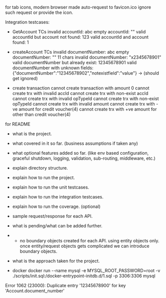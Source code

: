 for tab icons, modern browser made auto-request to favicon.ico ignore such request or provide the icon.


Integration testcases:
- GetAccount TCs
invalid accountId: abc
empty accountId: ""
valid accountId but account not found: 123
valid accountId and account found: 1

- createAccount TCs
invalid documentNumber: abc
empty documentNumber: ""
11 chars invalid documentNumber: "x2345678901"
valid documentNumber but already exist: 12345678901
valid documentNumber with unknown fields: {"documentNumber":"12345678902","notexistfield":"value"} -> (should get ignored)

- create transaction
cannot create transaction with amount 0
cannot create trx with invalid accId
cannot create trx with non-exist accId
cannot create trx with invalid opTypeId
cannot create trx with non-exist opTypeId
cannot create trx with invalid amount
cannot create trx with -ve amount for credit voucher(4)
cannot create trx with +ve amount for other than credit voucher(4)

for README
- what is the project.
- what covered in it so far. (business assumptions if taken any)
- what optional features added so far. (like env based configuration, graceful shutdown, logging, validation, sub-routing, middleware, etc.)
- explain directory structure.
- explain how to run the project.
- explain how to run the unit testcases.
- explain how to run the integration testcases.
- explain how to run the coverage. (optional)
- sample request/response for each API.
- what is pending/what can be added further.
- - no boundary objects created for each API. using entity objects only. once entity/request objects gets complicated we can introduce boundary objects.
- what is the approach taken for the project.


- docker
docker run --name mysql -e MYSQL_ROOT_PASSWORD=root -v ./scripts/init.sql:/docker-entrypoint-initdb.d/1.sql -p 3306:3306 mysql

Error 1062 (23000): Duplicate entry '12345678900' for key 'Account.document_number'